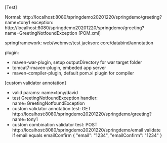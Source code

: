 [Test]

Normal: http://localhost:8080/springdemo20201220/springdemo/greeting?name=tony1
exception: http://localhost:8080/springdemo20201220/springdemo/greeting?name=GreetingNotfoundException
[POM.xml]

springframework: web/webmvc/test 
jackson: core/databind/annotation

plugin: 
  - maven-war-plugin, setup outputDirectory for war target folder
  - tomcat7-maven-plugin, embeded app server
  - maven-compiler-plugin, default pom.xl plugin for compiler

[custom validator annotation]
  - valid params: name=tony/david
  - test GreetingNotfoundException handler: name=GreetingNotfoundException
  - custom validator annotation test: GET http://localhost:8080/springdemo20201220/springdemo/greeting?name=tony1
  - custom combination validator test: POST http://localhost:8080/springdemo20201220/springdemo/email
    validate if email equals emailConfirm 
    {
        "email": "1234",
        "emailConfirm": "1234"
    }
